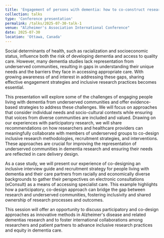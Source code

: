 ```yaml
---
title: 'Engagement of persons with dementia: how to co-construct research?'
collection: talks
type: 'Conference presentation'
permalink: /talks/2025-07-30-talk-1
venue: "Alzheimer's Association International Conference"
date: 2025-07-30
location: 'Ottawa, Canada'
---
```


Social determinants of health, such as racialization and socioeconomic status, influence both the risk of developing dementia and access to quality care. However, many dementia studies lack representation from underserved communities, resulting in gaps in understanding their unique needs and the barriers they face in accessing appropriate care. With growing awareness of and interest in addressing these gaps, sharing effective engagement strategies and inclusive research practices becomes essential.

This presentation will explore some of the challenges of engaging people living with dementia from underserved communities and offer evidence-based strategies to address these challenges. We will focus on approaches that consider individual needs and socio-cultural contexts while ensuring that voices from diverse communities are included and valued. Drawing on our experiences with participatory research, we will share recommendations on how researchers and healthcare providers can meaningfully collaborate with members of underserved groups to co-design inclusive research methodologies, recruitment strategies, and interventions. These approaches are crucial for improving the representation of underserved communities in dementia research and ensuring their needs are reflected in care delivery design.

As a case study, we will present our experience of co-designing an inclusive interview guide and recruitment strategy for people living with dementia and their care partners from racially and economically diverse backgrounds to gather their perspectives on electronic consultations (eConsult) as a means of accessing specialist care. This example highlights how a participatory, co-design approach can bridge the gap between research and underserved communities, fostering inclusivity and shared ownership of research processes and outcomes.

This session will offer an opportunity to discuss participatory and co-design approaches as innovative methods in Alzheimer's disease and related dementias research and to foster international collaborations among researchers and patient partners to advance inclusive research practices and equity in dementia care.
